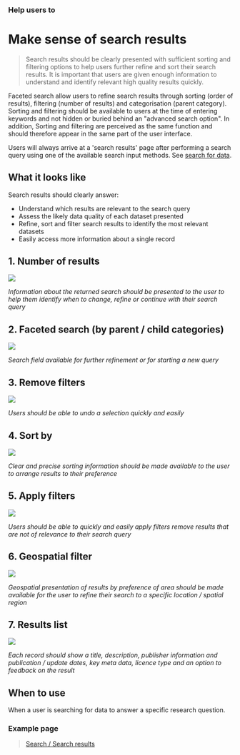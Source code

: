 ### Help users to
# Make sense of search results

> Search results should be clearly presented with sufficient sorting and filtering options to help users further refine and sort their search results. It is important that users are given enough information to understand and identify relevant high quality results quickly.

Faceted search allow users to refine search results through sorting (order of results), filtering (number of results) and categorisation (parent category). Sorting and filtering should be available to users at the time of entering keywords and not hidden or buried behind an "advanced search option". In addition, Sorting and filtering are perceived as the same function and should therefore appear in the same part of the user interface.

Users will always arrive at a 'search results' page after performing a search query using one of the available search input methods. See [search for 
data](main-content/steps/search-for-data).

## What it looks like

Search results should clearly answer:

+ Understand which results are relevant to the search query
+ Assess the likely data quality of each dataset presented
+ Refine, sort and filter search results to identify the most relevant datasets
+ Easily access more information about a single record


## 1. Number of results

<div class="image-container">
<a href="/dd3-wireframes/_media/stage-3-results/2-number_of_results.png" target="_blank"><img src="/dd3-wireframes/_media/stage-3-results/2-number_of_results.png" style="max-width: 452px;"/></a>

*Information about the returned search should be presented to the user to help them identify when to change, refine or continue with their search query*

</div>

## 2. Faceted search (by parent / child categories)

<div class="image-container">

<a href="/dd3-wireframes/_media/stage-3-results/3-faceted_search.png" target="_blank"><img src="/dd3-wireframes/_media/stage-3-results/3-faceted_search.png" data-no-zoom/></a>

*Search field available for further refinement or for starting a new query*

</div>

## 3. Remove filters

<div class="image-container">
<a href="/dd3-wireframes/_media/stage-3-results/4-clear_filters.png" target="_blank"><img src="/dd3-wireframes/_media/stage-3-results/4-clear_filters.png" style="max-width: 300px;"/></a>

*Users should be able to undo a selection quickly and easily*
</div>

## 4. Sort by

<div class="image-container">
<a href="/dd3-wireframes/_media/stage-3-results/5-sort_by.png" target="_blank"><img src="/dd3-wireframes/_media/stage-3-results/5-sort_by.png" style="max-width: 232px;" data-no-zoom/></a>

*Clear and precise sorting information should be made available to the user to arrange results to their preference*

</div>

## 5. Apply filters

<div class="image-container">
<a href="/dd3-wireframes/_media/stage-3-results/6-apply_filters.png" target="_blank"><img src="/dd3-wireframes/_media/stage-3-results/6-apply_filters.png" style="max-width: 304px;"/></a>

*Users should be able to quickly and easily apply filters remove results that are not of relevance to their search query*

</div>

## 6. Geospatial filter

<div class="image-container">
<a href="/dd3-wireframes/_media/stage-3-results/7b-presentation_of_results.png" target="_blank"><img src="/dd3-wireframes/_media/stage-3-results/7b-presentation_of_results.png" style="max-width: 299px;"/></a>

*Geospatial presentation of results by preference of area should be made available for the user to refine their search to a specific location / spatial region*

</div>

## 7. Results list


<div class="image-container">
<a href="/dd3-wireframes/_media/stage-3-results/7a-presentation_of_results.png" target="_blank"><img src="/dd3-wireframes/_media/stage-3-results/7a-presentation_of_results.png" data-no-zoom/></a>

*Each record should show a title, description, publisher information and publication / update dates, key meta data, licence type and an option to feedback on the result*

</div>

<!-- ### 8. Pagination - TO ADD -->

## When to use

When a user is searching for data to answer a specific research question.

### Example page

> [Search / Search results](main-content/pages/search-and-results)


